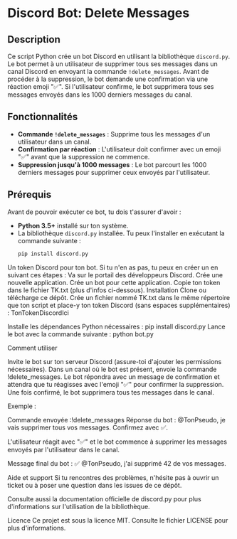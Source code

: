 # Discord Bot: Delete Messages

## Description

Ce script Python crée un bot Discord en utilisant la bibliothèque `discord.py`. Le bot permet à un utilisateur de supprimer tous ses messages dans un canal Discord en envoyant la commande `!delete_messages`. Avant de procéder à la suppression, le bot demande une confirmation via une réaction emoji "✅". Si l'utilisateur confirme, le bot supprimera tous ses messages envoyés dans les 1000 derniers messages du canal.

## Fonctionnalités

- **Commande `!delete_messages`** : Supprime tous les messages d'un utilisateur dans un canal.
- **Confirmation par réaction** : L'utilisateur doit confirmer avec un emoji "✅" avant que la suppression ne commence.
- **Suppression jusqu'à 1000 messages** : Le bot parcourt les 1000 derniers messages pour supprimer ceux envoyés par l'utilisateur.

## Prérequis

Avant de pouvoir exécuter ce bot, tu dois t'assurer d'avoir :

- **Python 3.5+** installé sur ton système.
- La bibliothèque `discord.py` installée. Tu peux l'installer en exécutant la commande suivante :
  ```bash
  pip install discord.py
Un token Discord pour ton bot. Si tu n'en as pas, tu peux en créer un en suivant ces étapes :
Va sur le portail des développeurs Discord.
Crée une nouvelle application.
Crée un bot pour cette application.
Copie ton token dans le fichier TK.txt (plus d'infos ci-dessous).
Installation
Clone ou télécharge ce dépôt.
Crée un fichier nommé TK.txt dans le même répertoire que ton script et place-y ton token Discord (sans espaces supplémentaires) : TonTokenDiscordIci

Installe les dépendances Python nécessaires :
pip install discord.py
Lance le bot avec la commande suivante :
python bot.py

Comment utiliser

Invite le bot sur ton serveur Discord (assure-toi d'ajouter les permissions nécessaires).
Dans un canal où le bot est présent, envoie la commande !delete_messages.
Le bot répondra avec un message de confirmation et attendra que tu réagisses avec l'emoji "✅" pour confirmer la suppression.
Une fois confirmé, le bot supprimera tous tes messages dans le canal.

Exemple : 

Commande envoyée :!delete_messages
Réponse du bot : @TonPseudo, je vais supprimer tous vos messages. Confirmez avec ✅.

L'utilisateur réagit avec "✅" et le bot commence à supprimer les messages envoyés par l'utilisateur dans le canal.

Message final du bot :
✅ @TonPseudo, j'ai supprimé 42 de vos messages.

Aide et support
Si tu rencontres des problèmes, n'hésite pas à ouvrir un ticket ou à poser une question dans les issues de ce dépôt.

Consulte aussi la documentation officielle de discord.py pour plus d'informations sur l'utilisation de la bibliothèque.

Licence
Ce projet est sous la licence MIT. Consulte le fichier LICENSE pour plus d'informations.

